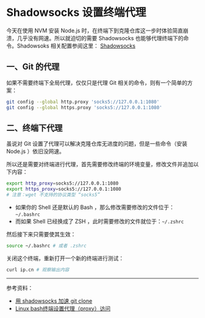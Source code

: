 # Shadowsocks 设置终端代理

今天在使用 NVM 安装 Node.js 时，在终端下到克隆仓库这一步时体验简直崩溃，几乎没有网速。所以就迫切的需要 Shadowsocks 也能够代理终端下的命令。Shadowsoks 相关配置参阅这里： [Shadowsocks](https://github.com/inkss/markdown/blob/master/Linux/Ubuntu/Ubuntu-18.04-%E5%AE%89%E8%A3%85%E8%AE%B0%E5%BD%95.md#32-shadowsocks)

## 一、Git 的代理

如果不需要终端下全局代理，仅仅只是代理 Git 相关的命令，则有一个简单的方案：

```sh
git config --global http.proxy 'socks5://127.0.0.1:1080' 
git config --global https.proxy 'socks5://127.0.0.1:1080'
```

## 二、终端下代理

虽说对 Git 设置了代理可以解决克隆仓库无进度的问题，但是一些命令（安装 Node.js ）依旧没网速。

所以还是需要对终端进行代理，首先需要修改终端的环境变量，修改文件并追加以下内容：

```sh
export http_proxy=socks5://127.0.0.1:1080
export https_proxy=socks5://127.0.0.1:1080
# 注意：wget 不支持的协议类型 “socks5”
```

* 如果你的 Shell 还是默认的  Bash ，那么修改需要修改的文件位于：`~/.bashrc`
* 而如果 Shell 已经换成了 ZSH ，此时需要修改的文件就位于：`~/.zshrc`

然后接下来只需要使其生效：

```sh
source ~/.bashrc # 或者 .zshrc
```

关闭这个终端，重新打开一个新的终端进行测试：

```sh
curl ip.cn # 观察输出内容
```

------

参考资料：

* [用 shadowsocks 加速 git clone](https://blog.fazero.me/2015/07/11/%E7%94%A8shadowsocks%E5%8A%A0%E9%80%9Fgit-clone/)
* [Linux bash终端设置代理（proxy）访问](https://aiezu.com/article/linux_bash_set_proxy.html)